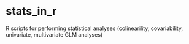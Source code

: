 # stats_in_r

R scripts for performing statistical analyses (colinearility, covariability, univariate, multivariate GLM analyses)
